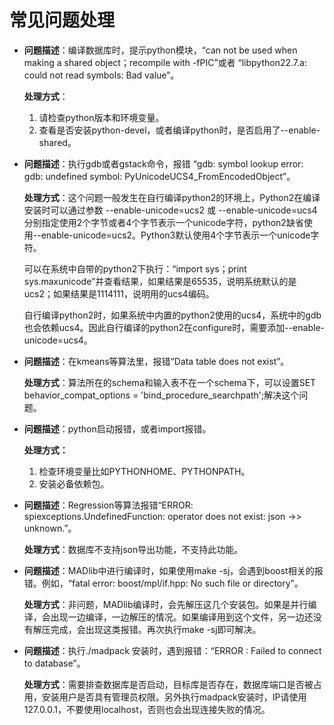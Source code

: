 # 常见问题处理<a name="ZH-CN_TOPIC_0300596396"></a>

-   **问题描述**：编译数据库时，提示python模块，“can not be used when making a shared object；recompile with -fPIC”或者 “libpython22.7.a: could not read symbols: Bad value”。

    **处理方式**：

    1.  请检查python版本和环境变量。
    2.  查看是否安装python-devel，或者编译python时，是否启用了--enable-shared。


-   **问题描述**：执行gdb或者gstack命令，报错 “gdb: symbol lookup error: gdb: undefined symbol: PyUnicodeUCS4\_FromEncodedObject”。

    **处理方式**：这个问题一般发生在自行编译python2的环境上，Python2在编译安装时可以通过参数 --enable-unicode=ucs2 或 --enable-unicode=ucs4分别指定使用2个字节或者4个字节表示一个unicode字符，python2缺省使用--enable-unicode=ucs2。Python3默认使用4个字节表示一个unicode字符。

    可以在系统中自带的python2下执行：“import sys；print sys.maxunicode”并查看结果，如果结果是65535，说明系统默认的是ucs2；如果结果是1114111，说明用的ucs4编码。

    自行编译python2时，如果系统中内置的python2使用的ucs4，系统中的gdb也会依赖ucs4。因此自行编译的python2在configure时，需要添加--enable-unicode=ucs4。


-   **问题描述**：在kmeans等算法里，报错“Data table does not exist”。

    **处理方式**：算法所在的schema和输入表不在一个schema下，可以设置SET behavior\_compat\_options = 'bind\_procedure\_searchpath';解决这个问题。


-   **问题描述**：python启动报错，或者import报错。

    **处理方式：**

    1.  检查环境变量比如PYTHONHOME、PYTHONPATH。
    2.  安装必备依赖包。


-   **问题描述**：Regression等算法报错“ERROR:  spiexceptions.UndefinedFunction: operator does not exist: json -\>\> unknown.”。

    **处理方式**：数据库不支持json导出功能，不支持此功能。


-   **问题描述**：MADlib中进行编译时，如果使用make -sj，会遇到boost相关的报错。例如，“fatal error: boost/mpl/if.hpp: No such file or directory”。

    **处理方式**：非问题，MADlib编译时，会先解压这几个安装包。如果是并行编译，会出现一边编译，一边解压的情况。如果编译用到这个文件，另一边还没有解压完成，会出现这类报错。再次执行make -sj即可解决。


-   **问题描述**：执行./madpack 安装时，遇到报错：“ERROR : Failed to connect to database”。

    **处理方式**：需要排查数据库是否启动，目标库是否存在，数据库端口是否被占用，安装用户是否具有管理员权限。另外执行madpack安装时，IP请使用127.0.0.1，不要使用localhost，否则也会出现连接失败的情况。

